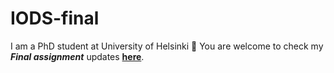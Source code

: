 # IODS-final
I am a PhD student at University of Helsinki :sunrise_over_mountains:
You are welcome to check my ***Final assignment*** updates [**here**](https://abushahba.github.io/IODS-final/). 
